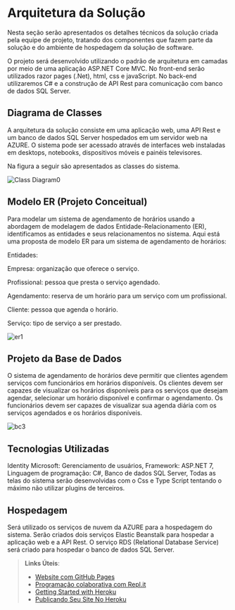 # Arquitetura da Solução

Nesta seção serão apresentados os detalhes técnicos da solução criada pela equipe de projeto, tratando dos componentes que fazem parte da solução e do ambiente de hospedagem da solução de software.

O projeto será desenvolvido utilizando o padrão de arquitetura em camadas por meio de uma aplicação ASP.NET Core MVC. No front-end serão utilizados razor pages (.Net), html, css e javaScript. No back-end utilizaremos C# e a construção de API Rest para comunicação com banco de dados SQL Server.
## Diagrama de Classes

A arquitetura da solução consiste em uma aplicação web, uma API Rest e um banco de dados SQL Server hospedados em um servidor web na AZURE. O sistema pode ser acessado através de interfaces web instaladas em desktops, notebooks, dispositivos móveis e painéis televisores.

Na figura a seguir são apresentados as classes do sistema.


![Class Diagram0](https://user-images.githubusercontent.com/112700596/232169857-e01720e4-5e1e-4ca4-8cf9-72a2c5d52a4e.png)












## Modelo ER (Projeto Conceitual)

Para modelar um sistema de agendamento de horários usando a abordagem de modelagem de dados Entidade-Relacionamento (ER), identificamos as entidades e seus relacionamentos no sistema. Aqui está uma proposta de modelo ER para um sistema de agendamento de horários:

Entidades:

Empresa: organização que oferece o serviço.

Profissional: pessoa que presta o serviço agendado.

Agendamento: reserva de um horário para um serviço com um profissional.

Cliente: pessoa que agenda o horário.

Serviço: tipo de serviço a ser prestado.



![er1](https://user-images.githubusercontent.com/112700596/232170184-f512c8a4-ee92-4b3d-be95-9136dc12ad26.png)








## Projeto da Base de Dados

O sistema de agendamento de horários deve permitir que clientes agendem serviços com funcionários em horários disponíveis. Os clientes devem ser capazes de visualizar os horários disponíveis para os serviços que desejam agendar, selecionar um horário disponível e confirmar o agendamento. Os funcionários devem ser capazes de visualizar sua agenda diária com os serviços agendados e os horários disponíveis.



![bc3](https://user-images.githubusercontent.com/112700596/232170996-96d5d531-5e7d-4c2d-a3c1-075163130ece.png)







## Tecnologias Utilizadas

Identity Microsoft: Gerenciamento de usuários,
Framework: ASP.NET 7,
Linguagem de programação: C#,
Banco de dados SQL Server,
Todas as telas do sistema serão desenvolvidas com o Css e Type Script tentando o máximo não utilizar plugins de terceiros.

## Hospedagem

Será utilizado os serviços de nuvem da AZURE para a hospedagem do sistema. Serão criados dois serviços Elastic Beanstalk para hospedar a aplicação web e a API Rest. O serviço RDS (Relational Database Service) será criado para hospedar o banco de dados SQL Server.

> **Links Úteis**:
>
> - [Website com GitHub Pages](https://pages.github.com/)
> - [Programação colaborativa com Repl.it](https://repl.it/)
> - [Getting Started with Heroku](https://devcenter.heroku.com/start)
> - [Publicando Seu Site No Heroku](http://pythonclub.com.br/publicando-seu-hello-world-no-heroku.html)
